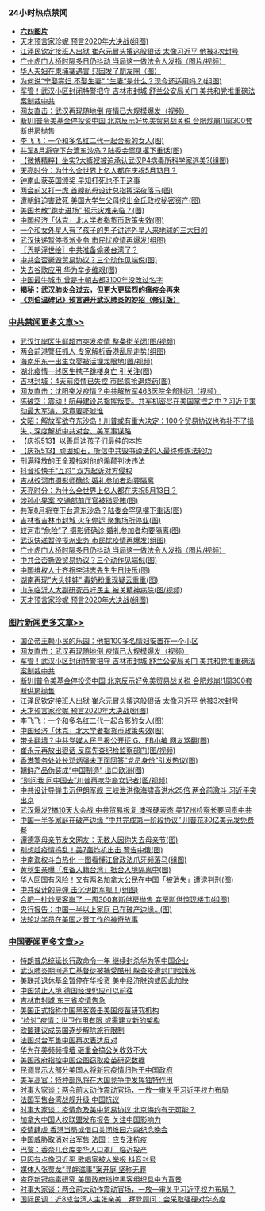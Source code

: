 <div class="catlist">
<h3>24小时热点禁闻</h3>
<ul>
<li><b><a href="64photo" target="_blank">六四图片</a></b></li>
<li><a href="https://github.com/fqnews/bnews/blob/master/topimagenews/20200513/1327828.md">天才预言家珍妮 预言2020年大决战(组图)</a></li>
<li><a href="https://github.com/fqnews/bnews/blob/master/topimagenews/20200513/1327898.md">江泽民钦定接班人出狱 崔永元冒头撂这般狠话 太像习近平 他被3次封号</a></li>
<li><a href="https://github.com/fqnews/bnews/blob/master/cbnews/20200513/1327871.md">广州虎门大桥时隔多日仍抖动 当局这一做法令人发指（图片/视频）</a></li>
<li><a href="https://github.com/fqnews/bnews/blob/master/cnnews/20200513/1327788.md">华人夫妇在柬埔寨遇害 只因发了朋友圈（图）</a></li>
<li><a href="https://github.com/fqnews/bnews/blob/master/funmedia/20200513/1327766.md">为何说“宁娶寡妇 不娶生妻” “生妻”是什么？现今还适用吗？(组图)</a></li>
<li><a href="https://github.com/fqnews/bnews/blob/master/topimagenews/20200513/1327979.md">军管！武汉小区封闭特警把守 吉林市封城 舒兰公安局关门 美共和党推重磅法案制裁中共</a></li>
<li><a href="https://github.com/fqnews/bnews/blob/master/topimagenews/20200514/1328137.md">网友直击：武汉再现随地倒 疫情已大规模爆发（视频）</a></li>
<li><a href="https://github.com/fqnews/bnews/blob/master/topimagenews/20200513/1327913.md">断!川普令美基金停投资中国 北京反示好免美贸易战关税 合肥炒崩!1周300套断供房抛售</a></li>
<li><a href="https://github.com/fqnews/bnews/blob/master/topimagenews/20200513/1327800.md">李飞飞：一个和多名红二代一起合影的女人(图)</a></li>
<li><a href="https://github.com/fqnews/bnews/blob/master/cbnews/20200513/1327892.md">共军8月将夺下台湾东沙岛？陆委会罕见撂下重话(图)</a></li>
<li><a href="https://github.com/fqnews/bnews/blob/master/comments/20200513/1327990.md">【微博精粹】坐实?大裤衩被迫承认武汉P4病毒所科学家逃美?(组图)</a></li>
<li><a href="https://github.com/fqnews/bnews/blob/master/cbnews/20200513/1327928.md">天亮时分：为什么全世界上亿人都在庆祝5月13日？ </a></li>
<li><a href="https://github.com/fqnews/bnews/blob/master/comments/20200513/1328041.md">钟南山获英国颁奖 早知打死也不干这事</a></li>
<li><a href="https://github.com/fqnews/bnews/blob/master/cbnews/20200513/1327790.md">两会前又打一虎 首艘航母设计总指挥深夜落马(图)</a></li>
<li><a href="https://github.com/fqnews/bnews/blob/master/cnnews/20200513/1327904.md">遭朝鲜迫害致死 美国大学生父母挖出金氏政权秘密资产(图)</a></li>
<li><a href="https://github.com/fqnews/bnews/blob/master/cnnews/20200514/1328079.md">美国老散“跑步进场” 预示灾难来临？(图)</a></li>
<li><a href="https://github.com/fqnews/bnews/blob/master/topimagenews/20200513/1327799.md">中国经济「休克」北大学者指货币政策失效(图)</a></li>
<li><a href="https://github.com/fqnews/bnews/blob/master/comments/20200514/1328098.md">一个和女外星人有了孩子的男子讲述外星人来地球的三大目的</a></li>
<li><a href="https://github.com/fqnews/bnews/blob/master/cbnews/20200513/1327872.md">武汉快递暂停揽派业务 市民忧疫情再爆发(组图)</a></li>
<li><a href="https://github.com/fqnews/bnews/blob/master/ssgc/20200514/1328133.md">〖兲朝浮世绘〗中共准备偷袭台湾了？</a></li>
<li><a href="https://github.com/fqnews/bnews/blob/master/cbnews/20200513/1327844.md">中共会否撕毁贸易协议？三个动作见端倪(图)</a></li>
<li><a href="https://github.com/fqnews/bnews/blob/master/cnnews/20200513/1327810.md">失去谷歌应用 华为举步维艰(图)</a></li>
<li><a href="https://github.com/fqnews/bnews/blob/master/funmedia/20200513/1327945.md">中国最牛城市 曾是十朝古都3100年没改过名字</a></li>
<li><b><a href="https://github.com/fqnews/bnews/blob/master/comments/20200211/1275071.md" target="_blank">揭秘：武汉肺炎会过去，但更大更猛烈的瘟疫会再来</a></b></li>
<li><b><a href="https://github.com/fqnews/bnews/blob/master/comments/20200207/1272816.md" target="_blank">《刘伯温碑记》预言避开武汉肺炎的妙招（修订版）</a></b></li>
</ul>
</div>

<div class="catlist">
<h3><a href="https://github.com/fqnews/bnews/blob/master/cbnews/" target="_blank">中共禁闻</a><span><a href="https://github.com/fqnews/bnews/blob/master/cbnews/" target="_blank" rel="nofollow">更多文章>></a></span></h3>
<ul>
<li><a href="https://github.com/fqnews/bnews/blob/master/cbnews/20200514/1328283.md" target="_blank">武汉江岸区生鲜超市突发疫情 整条街关闭(图/视频)</a></li>
<li><a href="https://github.com/fqnews/bnews/blob/master/cbnews/20200514/1328255.md" target="_blank">两会前港警狂抓人 专家解析香港乱局走势(组图)</a></li>
<li><a href="https://github.com/fqnews/bnews/blob/master/cbnews/20200514/1328254.md" target="_blank">海南乐东一出生女婴被活埋龙眼地(图/视频)</a></li>
<li><a href="https://github.com/fqnews/bnews/blob/master/cbnews/20200514/1328234.md" target="_blank">湖北疫情一线医生携子跳楼身亡 引关注(图)</a></li>
<li><a href="https://github.com/fqnews/bnews/blob/master/cbnews/20200514/1328223.md" target="_blank">吉林封城：4天前疫情已失控 市民疯抢退烧药(图)</a></li>
<li><a href="https://github.com/fqnews/bnews/blob/master/cbnews/20200514/1328208.md" target="_blank">网友直击：沈阳突发疫情？中共解放军463医院全部封闭（视频）</a></li>
<li><a href="https://github.com/fqnews/bnews/blob/master/cbnews/20200514/1328193.md" target="_blank">陈破空：震动！航母建设总指挥叛变。共军机密尽在美国掌控之中？习近平策动最大军演，究竟要吓唬谁</a></li>
<li><a href="https://github.com/fqnews/bnews/blob/master/cbnews/20200514/1328164.md" target="_blank">文昭：解放军欲夺东沙岛！川普或有重大决定：100个贸易协议也弥补不了损失；深度解析中共对台、美军事谋略</a></li>
<li><a href="https://github.com/fqnews/bnews/blob/master/cbnews/20200513/1327970.md" target="_blank">【庆祝513】以善启迪孩子们最纯的本性</a></li>
<li><a href="https://github.com/fqnews/bnews/blob/master/cbnews/20200513/1327971.md" target="_blank">【庆祝513】顽固如石，听信中共毁书谤法的人最终修炼法轮功</a></li>
<li><a href="https://github.com/fqnews/bnews/blob/master/cbnews/20200513/1327977.md" target="_blank">刑满释放的王全璋指对他的煽颠判决违法</a></li>
<li><a href="https://github.com/fqnews/bnews/blob/master/cbnews/20200513/1327944.md" target="_blank">抖音和快手“互怼” 双方起诉对方侵权</a></li>
<li><a href="https://github.com/fqnews/bnews/blob/master/cbnews/20200513/1327943.md" target="_blank">吉林蛟河市摄影师确诊 婚礼参加者均要隔离</a></li>
<li><a href="https://github.com/fqnews/bnews/blob/master/cbnews/20200513/1327928.md" target="_blank">天亮时分：为什么全世界上亿人都在庆祝5月13日？</a></li>
<li><a href="https://github.com/fqnews/bnews/blob/master/cbnews/20200513/1327899.md" target="_blank">涉孙小果案 交通部前厅官被指受贿(图)</a></li>
<li><a href="https://github.com/fqnews/bnews/blob/master/cbnews/20200513/1327892.md" target="_blank">共军8月将夺下台湾东沙岛？陆委会罕见撂下重话(图)</a></li>
<li><a href="https://github.com/fqnews/bnews/blob/master/cbnews/20200513/1327885.md" target="_blank">吉林省吉林市封城 火车停运 聚集场所停业(图)</a></li>
<li><a href="https://github.com/fqnews/bnews/blob/master/cbnews/20200513/1327879.md" target="_blank">蛟河市“危险”了 摄影师确诊 婚礼参加者均要隔离(图)</a></li>
<li><a href="https://github.com/fqnews/bnews/blob/master/cbnews/20200513/1327872.md" target="_blank">武汉快递暂停揽派业务 市民忧疫情再爆发(组图)</a></li>
<li><a href="https://github.com/fqnews/bnews/blob/master/cbnews/20200513/1327871.md" target="_blank">广州虎门大桥时隔多日仍抖动 当局这一做法令人发指（图片/视频）</a></li>
<li><a href="https://github.com/fqnews/bnews/blob/master/cbnews/20200513/1327844.md" target="_blank">中共会否撕毁贸易协议？三个动作见端倪(图)</a></li>
<li><a href="https://github.com/fqnews/bnews/blob/master/cbnews/20200513/1327843.md" target="_blank">中国维权人士齐祝李洪志先生生日快乐(图)</a></li>
<li><a href="https://github.com/fqnews/bnews/blob/master/cbnews/20200513/1327830.md" target="_blank">湖南再现&#8221;大头娃娃&#8221; 毒奶粉重现疑云重重(图)</a></li>
<li><a href="https://github.com/fqnews/bnews/blob/master/cbnews/20200513/1327829.md" target="_blank">山东临沂人大副研究员吁民主 被关精神病院(图/视频)</a></li>
<li><a href="https://github.com/fqnews/bnews/blob/master/topimagenews/20200513/1327828.md" target="_blank">天才预言家珍妮 预言2020年大决战(组图)</a></li>

</ul>
</div>
<div class="catlist">
<h3><a href="https://github.com/fqnews/bnews/blob/master/topimagenews/" target="_blank">图片新闻</a><span><a href="https://github.com/fqnews/bnews/blob/master/topimagenews/" target="_blank" rel="nofollow">更多文章>></a></span></h3>
<ul>
<li><a href="https://github.com/fqnews/bnews/blob/master/topimagenews/20200514/1328293.md" target="_blank">国企帝王赖小民的乐园：他把100多名情妇安置在一个小区</a></li>
<li><a href="https://github.com/fqnews/bnews/blob/master/topimagenews/20200514/1328137.md" target="_blank">网友直击：武汉再现随地倒 疫情已大规模爆发（视频）</a></li>
<li><a href="https://github.com/fqnews/bnews/blob/master/topimagenews/20200513/1327979.md" target="_blank">军管！武汉小区封闭特警把守 吉林市封城 舒兰公安局关门 美共和党推重磅法案制裁中共</a></li>
<li><a href="https://github.com/fqnews/bnews/blob/master/topimagenews/20200513/1327913.md" target="_blank">断!川普令美基金停投资中国 北京反示好免美贸易战关税 合肥炒崩!1周300套断供房抛售</a></li>
<li><a href="https://github.com/fqnews/bnews/blob/master/topimagenews/20200513/1327898.md" target="_blank">江泽民钦定接班人出狱 崔永元冒头撂这般狠话 太像习近平 他被3次封号</a></li>
<li><a href="https://github.com/fqnews/bnews/blob/master/topimagenews/20200513/1327828.md" target="_blank">天才预言家珍妮 预言2020年大决战(组图)</a></li>
<li><a href="https://github.com/fqnews/bnews/blob/master/topimagenews/20200513/1327800.md" target="_blank">李飞飞：一个和多名红二代一起合影的女人(图)</a></li>
<li><a href="https://github.com/fqnews/bnews/blob/master/topimagenews/20200513/1327799.md" target="_blank">中国经济「休克」北大学者指货币政策失效(图)</a></li>
<li><a href="https://github.com/fqnews/bnews/blob/master/topimagenews/20200513/1327706.md" target="_blank">带头翻墙？中共党媒人民日报公开征IG、FB小编 网友骂翻(图)</a></li>
<li><a href="https://github.com/fqnews/bnews/blob/master/topimagenews/20200513/1327705.md" target="_blank">崔永元再放出狠话 反腐先查纪检监察部门(图/视频)</a></li>
<li><a href="https://github.com/fqnews/bnews/blob/master/topimagenews/20200513/1327669.md" target="_blank">香港警务处处长邓炳强未正面回答“党员身份”引发热议(图)</a></li>
<li><a href="https://github.com/fqnews/bnews/blob/master/topimagenews/20200513/1327653.md" target="_blank">朝鲜产品伪装成“中国制造” 出口欧洲(图)</a></li>
<li><a href="https://github.com/fqnews/bnews/blob/master/topimagenews/20200513/1327497.md" target="_blank">“别问我 问中国去”川普再呛华裔女记者(图/视频)</a></li>
<li><a href="https://github.com/fqnews/bnews/blob/master/topimagenews/20200512/1327364.md" target="_blank">中共设计导弹击沉伊朗军舰 三峡泄洪像海啸高洪水25倍 两会前激斗 习近平突出京</a></li>
<li><a href="https://github.com/fqnews/bnews/blob/master/topimagenews/20200512/1327298.md" target="_blank">武汉爆发?搞10天大会战 中共贸易报复 澳强硬表态 美17州检察长要问责中共</a></li>
<li><a href="https://github.com/fqnews/bnews/blob/master/topimagenews/20200512/1327258.md" target="_blank">中国一半多家庭在破产边缘 “中共完成第一阶段协议” 川普花30亿美元发免费餐</a></li>
<li><a href="https://github.com/fqnews/bnews/blob/master/topimagenews/20200512/1327257.md" target="_blank">谭德塞母亲节发文网友：无数人因你失去母亲节(图)</a></li>
<li><a href="https://github.com/fqnews/bnews/blob/master/topimagenews/20200512/1327256.md" target="_blank">别想趁疫情捣乱！美7轰炸机出击 警告中俄(图)</a></li>
<li><a href="https://github.com/fqnews/bnews/blob/master/topimagenews/20200512/1327255.md" target="_blank">中南海权斗白热化 一图看懂江曾政法爪牙频落马(组图)</a></li>
<li><a href="https://github.com/fqnews/bnews/blob/master/topimagenews/20200512/1327162.md" target="_blank">黄秋生亲曝「准备入籍台湾」抵台入境隔离中(图)</a></li>
<li><a href="https://github.com/fqnews/bnews/blob/master/topimagenews/20200512/1327154.md" target="_blank">华人回国有风险！又有两名加拿大公民在中国「被消失」遭逮判刑(图)</a></li>
<li><a href="https://github.com/fqnews/bnews/blob/master/topimagenews/20200512/1327113.md" target="_blank">中共设计的导弹 击沉伊朗军舰！(组图)</a></li>
<li><a href="https://github.com/fqnews/bnews/blob/master/topimagenews/20200512/1327044.md" target="_blank">合肥一批炒房客崩了 一周300套断供房抛售 弃房断供惊现楼市(组图)</a></li>
<li><a href="https://github.com/fqnews/bnews/blob/master/topimagenews/20200512/1326860.md" target="_blank">央行报告：中国一半以上家庭 已在破产边缘…(图)</a></li>
<li><a href="https://github.com/fqnews/bnews/blob/master/comments/20200511/1326751.md" target="_blank">法轮功学员在美国之音工作的神奇故事</a></li>

</ul>
</div>
<div class="catlist">
<h3><a href="https://github.com/fqnews/bnews/blob/master/headline/" target="_blank">中国要闻</a><span><a href="https://github.com/fqnews/bnews/blob/master/headline/" target="_blank" rel="nofollow">更多文章>></a></span></h3>
<ul>
<li><a href="https://github.com/fqnews/bnews/blob/master/headline/20200514/1328289.md" target="_blank">特朗普总统延长行政命令一年 继续封杀华为等中国企业</a></li>
<li><a href="https://github.com/fqnews/bnews/blob/master/headline/20200514/1328270.md" target="_blank">武汉肺炎期间逃亡基督徒被捕受酷刑 躲查疫遭封门险饿死</a></li>
<li><a href="https://github.com/fqnews/bnews/blob/master/headline/20200514/1328232.md" target="_blank">美联邦退休基金暂停在华投资 美中经济脱钩或因此加快</a></li>
<li><a href="https://github.com/fqnews/bnews/blob/master/headline/20200514/1328189.md" target="_blank">中国禁止入境 德国经理仍应可以前往</a></li>
<li><a href="https://github.com/fqnews/bnews/blob/master/headline/20200514/1328172.md" target="_blank">吉林市封城  东三省疫情告急</a></li>
<li><a href="https://github.com/fqnews/bnews/blob/master/headline/20200514/1328165.md" target="_blank">美国正式指称中国黑客袭击美国疫苗研究机构</a></li>
<li><a href="https://github.com/fqnews/bnews/blob/master/headline/20200514/1328163.md" target="_blank">“检讨”疫情：世卫作用有限 或需建立新的架构</a></li>
<li><a href="https://github.com/fqnews/bnews/blob/master/headline/20200514/1328158.md" target="_blank">欧盟建议成员国逐步解除旅行限制</a></li>
<li><a href="https://github.com/fqnews/bnews/blob/master/headline/20200514/1328149.md" target="_blank">法国对台军售中国再次表达反对</a></li>
<li><a href="https://github.com/fqnews/bnews/blob/master/headline/20200514/1328145.md" target="_blank">华为在美频频撞墙  砸重金搞公关收效不大</a></li>
<li><a href="https://github.com/fqnews/bnews/blob/master/headline/20200514/1328135.md" target="_blank">美国政府指控中国企图窃取疫苗研究数据</a></li>
<li><a href="https://github.com/fqnews/bnews/blob/master/headline/20200514/1328131.md" target="_blank">民调显示大部分美国人将新冠疫情归咎于中国政府</a></li>
<li><a href="https://github.com/fqnews/bnews/blob/master/headline/20200514/1328127.md" target="_blank">美军高官：特种部队将在大国竞争中发挥独特作用</a></li>
<li><a href="https://github.com/fqnews/bnews/blob/master/headline/20200514/1328126.md" target="_blank">时事大家谈：两会前大动作震动官场，一放一审关乎习近平权力布局</a></li>
<li><a href="https://github.com/fqnews/bnews/blob/master/headline/20200514/1328117.md" target="_blank">法国军售台湾战舰升级 中国抗议</a></li>
<li><a href="https://github.com/fqnews/bnews/blob/master/headline/20200514/1328115.md" target="_blank">时事大家谈：疫情危及美中贸易协议 北京悔约有无可能？</a></li>
<li><a href="https://github.com/fqnews/bnews/blob/master/headline/20200514/1328094.md" target="_blank">加拿大中国人权联盟发布报告  关注中国影响力</a></li>
<li><a href="https://github.com/fqnews/bnews/blob/master/headline/20200514/1328093.md" target="_blank">疫情肆虐    香港当局或借口关闭维园六四纪念晚会</a></li>
<li><a href="https://github.com/fqnews/bnews/blob/master/headline/20200514/1328092.md" target="_blank">中国威胁取消对台军售    法国：应专注抗疫</a></li>
<li><a href="https://github.com/fqnews/bnews/blob/master/headline/20200514/1328089.md" target="_blank">巴黎：香奈儿仓库变华人口罩厂 临近投产</a></li>
<li><a href="https://github.com/fqnews/bnews/blob/master/headline/20200514/1328088.md" target="_blank">只因有点像习近平  歌唱家被人举报 抖音封号</a></li>
<li><a href="https://github.com/fqnews/bnews/blob/master/headline/20200514/1328081.md" target="_blank">媒体人张贾龙“寻衅滋事”案开庭    坚称无罪</a></li>
<li><a href="https://github.com/fqnews/bnews/blob/master/headline/20200514/1328080.md" target="_blank">盗窃新冠病毒研究    美国政府指控黑客组织具中方背景</a></li>
<li><a href="https://github.com/fqnews/bnews/blob/master/headline/20200514/1328076.md" target="_blank">时事大家谈：两会前大动作震动官场，一放一审关乎习近平权力布局？</a></li>
<li><a href="https://github.com/fqnews/bnews/blob/master/headline/20200514/1328075.md" target="_blank">国际民调：近8成台湾人主张亲美　拜登顾问：会采取强硬对华态度</a></li>

</ul>
</div>